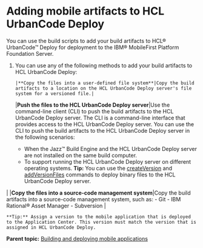 # Adding mobile artifacts to HCL UrbanCode Deploy

You can use the build scripts to add your build artifacts to HCL® UrbanCode™ Deploy for deployment to the IBM® MobileFirst Platform Foundation Server.

1.  You can use any of the following methods to add your build artifacts to HCL UrbanCode Deploy: 

        |**Copy the files into a user-defined file system**|Copy the build artifacts to a location on the HCL UrbanCode Deploy server's file system for a versioned file.|
    |**Push the files to the HCL UrbanCode Deploy server**|Use the command-line client \(CLI\) to push the build artifacts to the HCL UrbanCode Deploy server. The CLI is a command-line interface that provides access to the HCL UrbanCode Deploy server. You can use the CLI to push the build artifacts to the HCL UrbanCode Deploy server in the following scenarios:

    -   When the Jazz™ Build Engine and the HCL UrbanCode Deploy server are not installed on the same build computer.
    -   To support running the HCL UrbanCode Deploy server on different operating systems.
**Tip:** You can use the [createVersion](../../com.ibm.udeploy.api.doc/topics/udclient_createversion.md) and [addVersionFiles](../../com.ibm.udeploy.api.doc/topics/udclient_addversionfiles.md) commands to deploy binary files to the HCL UrbanCode Deploy server.

|
    |**Copy the files into a source-code management system**|Copy the build artifacts into a source-code management system, such as:    -   Git
    -   IBM Rational® Asset Manager
    -   Subversion
|

    **Tip:** Assign a version to the mobile application that is deployed to the Application Center. This version must match the version that is assigned in HCL UrbanCode Deploy.


**Parent topic:** [Building and deploying mobile applications](../topics/plugins_worklight_buildanddeploy.md)

